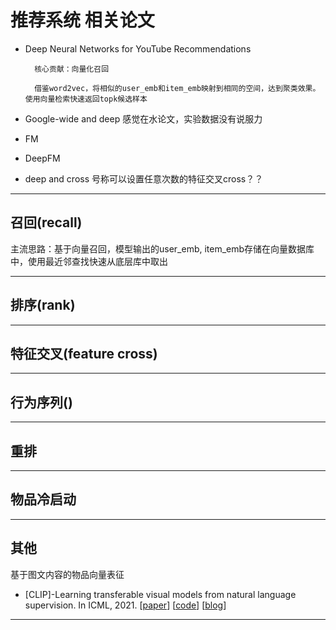 # 推荐系统 相关论文

* Deep Neural Networks for YouTube Recommendations

        核心贡献：向量化召回 

        借鉴word2vec，将相似的user_emb和item_emb映射到相同的空间，达到聚类效果。使用向量检索快速返回topk候选样本

* Google-wide and deep
        感觉在水论文，实验数据没有说服力

* FM

* DeepFM

* deep and cross 
        号称可以设置任意次数的特征交叉cross？？

---
## 召回(recall)
主流思路：基于向量召回，模型输出的user_emb, item_emb存储在向量数据库中，使用最近邻查找快速从底层库中取出

---
## 排序(rank)
---
## 特征交叉(feature cross)
---
## 行为序列()
---
## 重排
---
## 物品冷启动
---
## 其他
基于图文内容的物品向量表征

* [CLIP]-Learning transferable visual models from natural language
supervision. In ICML, 2021. [[paper](https://arxiv.org/abs/2103.00020)] [[code](https://github.com/openai/CLIP)] [[blog](https://openai.com/research/clip)]
---





